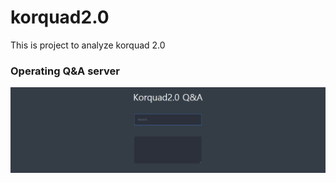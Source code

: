 # korquad2.0
This is project to analyze korquad 2.0


### Operating Q&A server
![](imgs/sample_image.gif)
